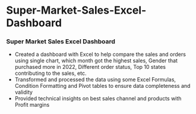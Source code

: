 # Super-Market-Sales-Excel-Dashboard

### Super Market Sales Excel Dashboard
- Created a dashboard with Excel to help compare the sales and orders using single chart, which month got the highest sales, Gender that purchased more in 2022, Different order status, Top 10 states contributing to the sales, etc.
- Transformed and processed the data using some Excel Formulas, Condition Formatting and Pivot tables to ensure data completeness and validity
- Provided technical insights on best sales channel and products with Profit margins
